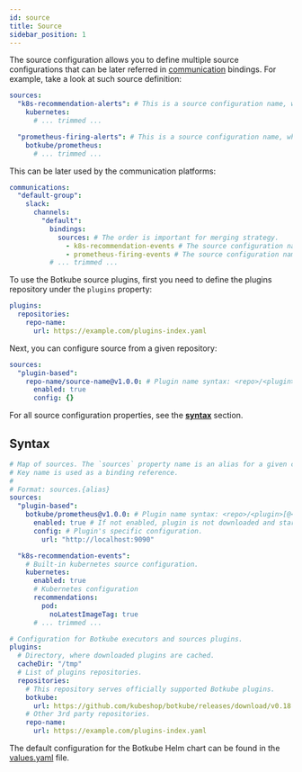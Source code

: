 ```yaml
---
id: source
title: Source
sidebar_position: 1
---
```


The source configuration allows you to define multiple source configurations that can be later referred in [communication](../communication) bindings. For example, take a look at such source definition:

```yaml
sources:
  "k8s-recommendation-alerts": # This is a source configuration name, which is referred in communication bindings.
    kubernetes:
      # ... trimmed ...

  "prometheus-firing-alerts": # This is a source configuration name, which is referred in communication bindings.
    botkube/prometheus:
      # ... trimmed ...
```

This can be later used by the communication platforms:

```yaml
communications:
  "default-group":
    slack:
      channels:
        "default":
          bindings:
            sources: # The order is important for merging strategy.
              - k8s-recommendation-events # The source configuration name
              - prometheus-firing-events # The source configuration name
          # ... trimmed ...
```

To use the Botkube source plugins, first you need to define the plugins repository under the `plugins` property:

```yaml
plugins:
  repositories:
    repo-name:
      url: https://example.com/plugins-index.yaml
```

Next, you can configure source from a given repository:

```yaml
sources:
  "plugin-based":
    repo-name/source-name@v1.0.0: # Plugin name syntax: <repo>/<plugin>[@<version>]. If version is not provided, the latest version from repository is used.
      enabled: true
      config: {}
```

For all source configuration properties, see the [**syntax**](#syntax) section.

## Syntax

```yaml
# Map of sources. The `sources` property name is an alias for a given configuration.
# Key name is used as a binding reference.
#
# Format: sources.{alias}
sources:
  "plugin-based":
    botkube/prometheus@v1.0.0: # Plugin name syntax: <repo>/<plugin>[@<version>]. If version is not provided, the latest version from repository is used.
      enabled: true # If not enabled, plugin is not downloaded and started.
      config: # Plugin's specific configuration.
        url: "http://localhost:9090"

  "k8s-recommendation-events":
    # Built-in kubernetes source configuration.
    kubernetes:
      enabled: true
      # Kubernetes configuration
      recommendations:
        pod:
          noLatestImageTag: true
      # ... trimmed ...

# Configuration for Botkube executors and sources plugins.
plugins:
  # Directory, where downloaded plugins are cached.
  cacheDir: "/tmp"
  # List of plugins repositories.
  repositories:
    # This repository serves officially supported Botkube plugins.
    botkube:
      url: https://github.com/kubeshop/botkube/releases/download/v0.18.0/plugins-index.yaml
    # Other 3rd party repositories.
    repo-name:
      url: https://example.com/plugins-index.yaml
```

The default configuration for the Botkube Helm chart can be found in the [values.yaml](https://github.com/kubeshop/botkube/blob/main/helm/botkube/values.yaml) file.
